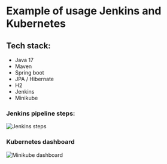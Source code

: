 # Example of usage Jenkins and Kubernetes

## Tech stack:
- Java 17
- Maven
- Spring boot
- JPA / Hibernate
- H2
- Jenkins
- Minikube

### Jenkins pipeline steps:
![Jenkins steps](https://lh3.googleusercontent.com/vfV9kazUthTK7T_kDByQdNbk9cQWplZBXT2gd5ZjwbgUWWz6sp8XA7ot4se7kK1_02j1K3CwQlnk3U-B-cyrfTPhctWchRg3cRELfOVy)

### Kubernetes dashboard
![Minikube dashboard](https://lh3.googleusercontent.com/0tms9J8HA0eKTkNMRx0AT666IwJ7OV7WHKaIgHHaRcknK2AK7X4x6uZ6JC8Tiw1jD3qi_clbk13UokPndY6WzqyLiRYXADCNjrm5M84B)